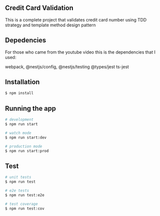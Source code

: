 ## Credit Card Validation

This is a complete project that validates credit card number using TDD strategy and template method design pattern

## Depedencies

For those who came from the youtube video this is the dependencies that I used:

webpack, @nestjs/config, @nestjs/testing @types/jest ts-jest

## Installation

```bash
$ npm install
```

## Running the app

```bash
# development
$ npm run start

# watch mode
$ npm run start:dev

# production mode
$ npm run start:prod
```

## Test

```bash
# unit tests
$ npm run test

# e2e tests
$ npm run test:e2e

# test coverage
$ npm run test:cov
```

